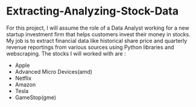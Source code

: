 # Extracting-Analyzing-Stock-Data
For this project, I will assume the role of a Data Analyst working for a new startup investment firm that helps customers invest their money in stocks. My job is to extract financial data like historical share price and quarterly revenue reportings from various sources using Python libraries and webscraping. The stocks I will worked with are :


* Apple
* Advanced Micro Devices(amd)
* Netflix
* Amazon
* Tesla
* GameStop(gme)
